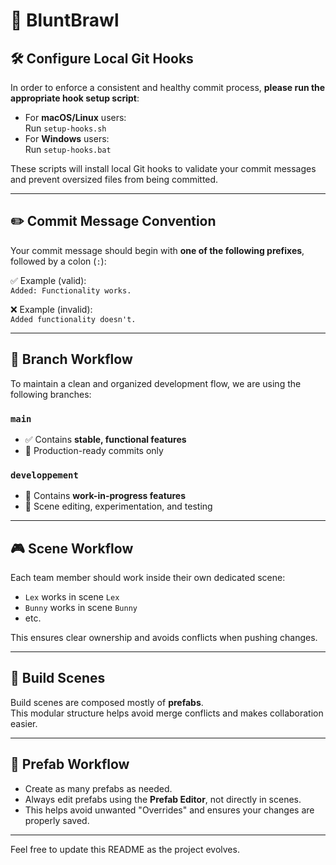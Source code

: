 # 🥊 BluntBrawl

## 🛠️ Configure Local Git Hooks

In order to enforce a consistent and healthy commit process, **please run the appropriate hook setup script**:

- For **macOS/Linux** users:  
  Run `setup-hooks.sh`
- For **Windows** users:  
  Run `setup-hooks.bat`

These scripts will install local Git hooks to validate your commit messages and prevent oversized files from being committed.

---

## ✏️ Commit Message Convention

Your commit message should begin with **one of the following prefixes**, followed by a colon (`:`):


✅ Example (valid):  
`Added: Functionality works.`

❌ Example (invalid):  
`Added functionality doesn't.`

---

## 🌿 Branch Workflow

To maintain a clean and organized development flow, we are using the following branches:

### `main`
- ✅ Contains **stable, functional features**
- 🧼 Production-ready commits only

### `developpement`
- 🔧 Contains **work-in-progress features**
- 🧪 Scene editing, experimentation, and testing

---

## 🎮 Scene Workflow

Each team member should work inside their own dedicated scene:
- `Lex` works in scene `Lex`
- `Bunny` works in scene `Bunny`
- etc.

This ensures clear ownership and avoids conflicts when pushing changes.

---

## 🧩 Build Scenes

Build scenes are composed mostly of **prefabs**.  
This modular structure helps avoid merge conflicts and makes collaboration easier.

---

## 🧱 Prefab Workflow

- Create as many prefabs as needed.
- Always edit prefabs using the **Prefab Editor**, not directly in scenes.
- This helps avoid unwanted "Overrides" and ensures your changes are properly saved.

---

Feel free to update this README as the project evolves.
